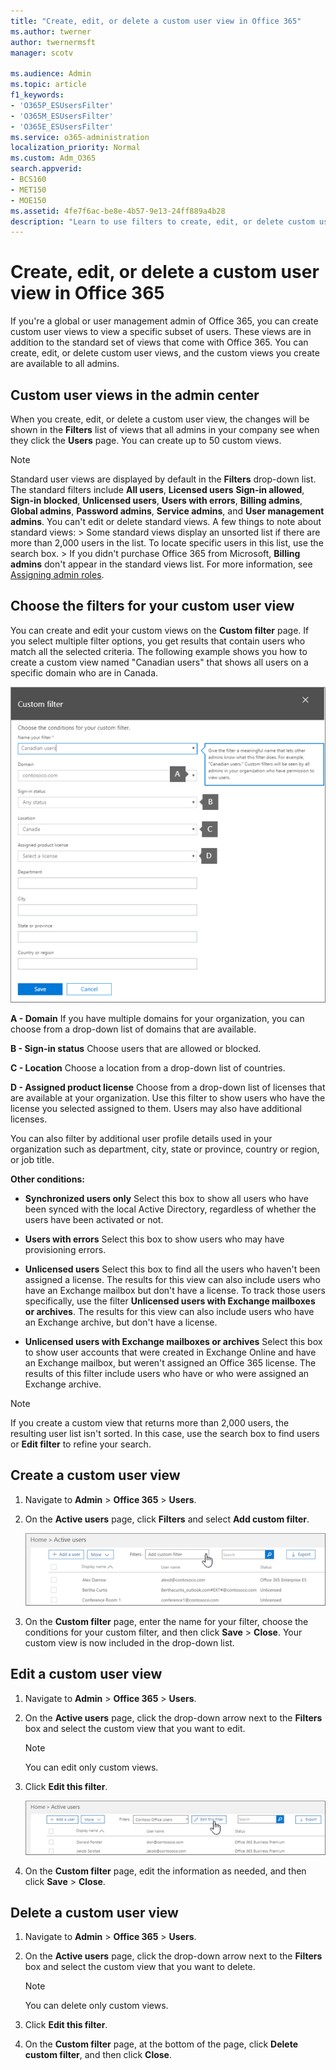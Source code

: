 ```yaml
---
title: "Create, edit, or delete a custom user view in Office 365"
ms.author: twerner
author: twernermsft
manager: scotv

ms.audience: Admin
ms.topic: article
f1_keywords:
- 'O365P_ESUsersFilter'
- 'O365M_ESUsersFilter'
- 'O365E_ESUsersFilter'
ms.service: o365-administration
localization_priority: Normal
ms.custom: Adm_O365
search.appverid:
- BCS160
- MET150
- MOE150
ms.assetid: 4fe7f6ac-be8e-4b57-9e13-24ff889a4b28
description: "Learn to use filters to create, edit, or delete custom user view in Office 365."
---
```


# Create, edit, or delete a custom user view in Office 365

If you're a global or user management admin of Office 365, you can create custom user views to view a specific subset of users. These views are in addition to the standard set of views that come with Office 365. You can create, edit, or delete custom user views, and the custom views you create are available to all admins.
  
## Custom user views in the admin center
<a name="Admincenterpreview"> </a>

When you create, edit, or delete a custom user view, the changes will be shown in the **Filters** list of views that all admins in your company see when they click the **Users** page. You can create up to 50 custom views. 
  
> [!NOTE]
>  Standard user views are displayed by default in the **Filters** drop-down list. The standard filters include **All users**, **Licensed users** **Sign-in allowed**, **Sign-in blocked**, **Unlicensed users**, **Users with errors**, **Billing admins**, **Global admins**, **Password admins**, **Service admins**, and **User management admins**. You can't edit or delete standard views. A few things to note about standard views: >  Some standard views display an unsorted list if there are more than 2,000 users in the list. To locate specific users in this list, use the search box. >  If you didn't purchase Office 365 from Microsoft, **Billing admins** don't appear in the standard views list. For more information, see [Assigning admin roles](assign-admin-roles.md). 
  
## Choose the filters for your custom user view
<a name="Admincenterpreview"> </a>

You can create and edit your custom views on the **Custom filter** page. If you select multiple filter options, you get results that contain users who match all the selected criteria. The following example shows you how to create a custom view named "Canadian users" that shows all users on a specific domain who are in Canada. 
  
![Custom filter conditions](../media/0fbf9bcb-b467-4a74-aae9-4bf467f32ad3.png)
  
 **A - Domain** If you have multiple domains for your organization, you can choose from a drop-down list of domains that are available. 
  
 **B - Sign-in status** Choose users that are allowed or blocked. 
  
 **C - Location** Choose a location from a drop-down list of countries. 
  
 **D - Assigned product license** Choose from a drop-down list of licenses that are available at your organization. Use this filter to show users who have the license you selected assigned to them. Users may also have additional licenses. 
  
You can also filter by additional user profile details used in your organization such as department, city, state or province, country or region, or job title.
  
 **Other conditions:**
  
- **Synchronized users only** Select this box to show all users who have been synced with the local Active Directory, regardless of whether the users have been activated or not. 
    
- **Users with errors** Select this box to show users who may have provisioning errors. 
    
- **Unlicensed users** Select this box to find all the users who haven't been assigned a license. The results for this view can also include users who have an Exchange mailbox but don't have a license. To track those users specifically, use the filter **Unlicensed users with Exchange mailboxes or archives**. The results for this view can also include users who have an Exchange archive, but don't have a license.
    
- **Unlicensed users with Exchange mailboxes or archives** Select this box to show user accounts that were created in Exchange Online and have an Exchange mailbox, but weren't assigned an Office 365 license. The results of this filter include users who have or who were assigned an Exchange archive. 
    
> [!NOTE]
> If you create a custom view that returns more than 2,000 users, the resulting user list isn't sorted. In this case, use the search box to find users or **Edit filter** to refine your search. 
  
## Create a custom user view
<a name="Admincenterpreview"> </a>

1. Navigate to **Admin** \> **Office 365** \> **Users**.
    
2. On the **Active users** page, click **Filters** and select **Add custom filter**.
    
    ![Add custom filter](../media/a16229d7-0476-4559-a637-43532c410726.png)
  
3. On the **Custom filter** page, enter the name for your filter, choose the conditions for your custom filter, and then click **Save** \> **Close**. Your custom view is now included in the drop-down list.
    
## Edit a custom user view
<a name="Admincenterpreview"> </a>

1. Navigate to **Admin** \> **Office 365** \> **Users**.
    
2. On the **Active users** page, click the drop-down arrow next to the **Filters** box and select the custom view that you want to edit. 
    
    > [!NOTE]
    > You can edit only custom views. 
  
3. Click **Edit this filter**.
    
    ![Delete custom filter](../media/115f62a6-2224-418c-888e-2374dcfd7f57.png)
  
4. On the **Custom filter** page, edit the information as needed, and then click **Save** \> **Close**.
    
## Delete a custom user view
<a name="Admincenterpreview"> </a>

1. Navigate to **Admin** \> **Office 365** \> **Users**.
    
2. On the **Active users** page, click the drop-down arrow next to the **Filters** box and select the custom view that you want to delete. 
    
    > [!NOTE]
    > You can delete only custom views. 
  
3. Click **Edit this filter**.
    
4. On the **Custom filter** page, at the bottom of the page, click **Delete custom filter**, and then click **Close**.
    

